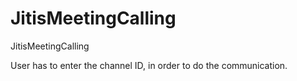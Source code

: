 # JitisMeetingCalling
JitisMeetingCalling


User has to enter the channel ID, in order to do the communication.
